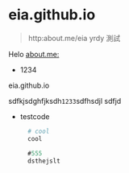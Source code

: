 eia.github.io
=============
> http:about.me/eia
> yrdy 測試


Helo
[about.me:](http://about.me/eia)

* 1234

eia.github.io

sdfkjsdghfjksdh`1233`sdfhsdjl
sdfjd

* testcode

    ```Ruby
      # cool
      cool
    ```

    ```ActionScript
      #555
      dsthejslt
    ```


